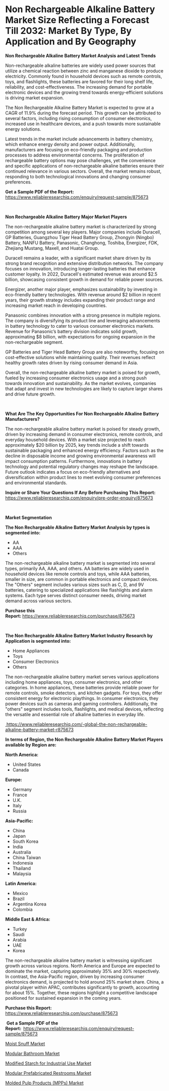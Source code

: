 <p><h1>Non Rechargeable Alkaline Battery Market Size Reflecting a Forecast Till 2032: Market By Type, By Application and By Geography</h1></p><p><strong>Non Rechargeable Alkaline Battery Market Analysis and Latest Trends</strong></p>
<p><p>Non-rechargeable alkaline batteries are widely used power sources that utilize a chemical reaction between zinc and manganese dioxide to produce electricity. Commonly found in household devices such as remote controls, toys, and flashlights, these batteries are favored for their long shelf life, reliability, and cost-effectiveness. The increasing demand for portable electronic devices and the growing trend towards energy-efficient solutions is driving market expansion.</p><p>The Non Rechargeable Alkaline Battery Market is expected to grow at a CAGR of 11.9% during the forecast period. This growth can be attributed to several factors, including rising consumption of consumer electronics, increased use in healthcare devices, and a push towards more sustainable energy solutions. </p><p>Latest trends in the market include advancements in battery chemistry, which enhance energy density and power output. Additionally, manufacturers are focusing on eco-friendly packaging and production processes to address environmental concerns. The proliferation of rechargeable battery options may pose challenges, yet the convenience and specific applications of non-rechargeable alkaline batteries ensure their continued relevance in various sectors. Overall, the market remains robust, responding to both technological innovations and changing consumer preferences.</p></p>
<p><strong>Get a Sample PDF of the Report:&nbsp;</strong> <a href="https://www.reliableresearchiq.com/enquiry/request-sample/875673?utm_campaign=1870&utm_medium=2&utm_source=Github&utm_content=ia&utm_term=21032025&utm_id=non-rechargeable-alkaline-battery">https://www.reliableresearchiq.com/enquiry/request-sample/875673</a></p>
<p>&nbsp;</p>
<p><strong>Non Rechargeable Alkaline Battery Major Market Players</strong></p>
<p><p>The non-rechargeable alkaline battery market is characterized by strong competition among several key players. Major companies include Duracell, GP Batteries, Guangzhou Tiger Head Battery Group, Zhongyin (Ningbo) Battery, NANFU Battery, Panasonic, Changhong, Toshiba, Energizer, FDK, Zhejiang Mustang, Maxell, and Huatai Group. </p><p>Duracell remains a leader, with a significant market share driven by its strong brand recognition and extensive distribution networks. The company focuses on innovation, introducing longer-lasting batteries that enhance customer loyalty. In 2022, Duracell's estimated revenue was around $2.5 billion, showcasing consistent growth in demand for reliable power sources.</p><p>Energizer, another major player, emphasizes sustainability by investing in eco-friendly battery technologies. With revenue around $2 billion in recent years, their growth strategy includes expanding their product range and increasing market reach in developing countries. </p><p>Panasonic combines innovation with a strong presence in multiple regions. The company is diversifying its product line and leveraging advancements in battery technology to cater to various consumer electronics markets. Revenue for Panasonic’s battery division indicates solid growth, approximating $8 billion, with expectations for ongoing expansion in the non-rechargeable segment.</p><p>GP Batteries and Tiger Head Battery Group are also noteworthy, focusing on cost-effective solutions while maintaining quality. Their revenues reflect healthy growth rates driven by rising consumer demand in Asia. </p><p>Overall, the non-rechargeable alkaline battery market is poised for growth, fueled by increasing consumer electronics usage and a strong push towards innovation and sustainability. As the market evolves, companies that adapt and invest in new technologies are likely to capture larger shares and drive future growth.</p></p>
<p>&nbsp;</p>
<p><strong>What Are The Key Opportunities For Non Rechargeable Alkaline Battery Manufacturers?</strong></p>
<p><p>The non-rechargeable alkaline battery market is poised for steady growth, driven by increasing demand in consumer electronics, remote controls, and everyday household devices. With a market size projected to reach approximately $20 billion by 2025, key trends include a shift towards sustainable packaging and enhanced energy efficiency. Factors such as the decline in disposable income and growing environmental awareness will impact consumption patterns. Furthermore, innovations in battery technology and potential regulatory changes may reshape the landscape. Future outlook indicates a focus on eco-friendly alternatives and diversification within product lines to meet evolving consumer preferences and environmental standards.</p></p>
<p><strong>Inquire or Share Your Questions If Any Before Purchasing This Report:</strong> <a href="https://www.reliableresearchiq.com/enquiry/pre-order-enquiry/875673?utm_campaign=1870&utm_medium=2&utm_source=Github&utm_content=ia&utm_term=21032025&utm_id=non-rechargeable-alkaline-battery">https://www.reliableresearchiq.com/enquiry/pre-order-enquiry/875673</a></p>
<p>&nbsp;</p>
<p><strong>Market Segmentation</strong></p>
<p><strong>The Non Rechargeable Alkaline Battery Market Analysis by types is segmented into:</strong></p>
<p><ul><li>AA</li><li>AAA</li><li>Others</li></ul></p>
<p><p>The non-rechargeable alkaline battery market is segmented into several types, primarily AA, AAA, and others. AA batteries are widely used in household devices like remote controls and toys, while AAA batteries, smaller in size, are common in portable electronics and compact devices. The "Others" segment includes various sizes such as C, D, and 9V batteries, catering to specialized applications like flashlights and alarm systems. Each type serves distinct consumer needs, driving market demand across various sectors.</p></p>
<p><strong>Purchase this Report:&nbsp;</strong><a href="https://www.reliableresearchiq.com/purchase/875673?utm_campaign=1870&utm_medium=2&utm_source=Github&utm_content=ia&utm_term=21032025&utm_id=non-rechargeable-alkaline-battery">https://www.reliableresearchiq.com/purchase/875673</a></p>
<p>&nbsp;</p>
<p><strong>The Non Rechargeable Alkaline Battery Market Industry Research by Application is segmented into:</strong></p>
<p><ul><li>Home Appliances</li><li>Toys</li><li>Consumer Electronics</li><li>Others</li></ul></p>
<p><p>The non-rechargeable alkaline battery market serves various applications including home appliances, toys, consumer electronics, and other categories. In home appliances, these batteries provide reliable power for remote controls, smoke detectors, and kitchen gadgets. For toys, they offer consistent energy for electronic playthings. In consumer electronics, they power devices such as cameras and gaming controllers. Additionally, the "others" segment includes tools, flashlights, and medical devices, reflecting the versatile and essential role of alkaline batteries in everyday life.</p></p>
<p><a href="https://www.reliableresearchiq.com/-global-the-non-rechargeable-alkaline-battery-market-r875673?utm_campaign=1870&utm_medium=2&utm_source=Github&utm_content=ia&utm_term=21032025&utm_id=non-rechargeable-alkaline-battery">&nbsp;https://www.reliableresearchiq.com/-global-the-non-rechargeable-alkaline-battery-market-r875673</a></p>
<p><strong>In terms of Region, the Non Rechargeable Alkaline Battery Market Players available by Region are:</strong></p>
<p>
    <p> <strong> North America: </strong>
        <ul>
            <li>United States</li>
            <li>Canada</li>
        </ul>
        </p> 
    <p> <strong> Europe: </strong>
        <ul>
            <li>Germany</li>
            <li>France</li>
            <li>U.K.</li>
            <li>Italy</li>
            <li>Russia</li>
        </ul>
        </p> 
    <p> <strong> Asia-Pacific: </strong>
        <ul>
            <li>China</li>
            <li>Japan</li>
            <li>South Korea</li>
            <li>India</li>
            <li>Australia</li>
            <li>China Taiwan</li>
            <li>Indonesia</li>
            <li>Thailand</li>
            <li>Malaysia</li>
        </ul>
        </p> 
    <p> <strong> Latin America: </strong>
        <ul>
            <li>Mexico</li>
            <li>Brazil</li>
            <li>Argentina Korea</li>
            <li>Colombia</li>
        </ul>
        </p> 
    <p> <strong> Middle East & Africa: </strong>
        <ul>
            <li>Turkey</li>
            <li>Saudi</li>
            <li>Arabia</li>
            <li>UAE</li>
            <li>Korea</li>
        </ul>
    </p>
    </p>
<p><p>The non-rechargeable alkaline battery market is witnessing significant growth across various regions. North America and Europe are expected to dominate the market, capturing approximately 35% and 30% respectively. In contrast, the Asia-Pacific region, driven by increasing consumer electronics demand, is projected to hold around 25% market share. China, a pivotal player within APAC, contributes significantly to growth, accounting for about 15%. Together, these regions highlight a competitive landscape positioned for sustained expansion in the coming years.</p></p>
<p><strong>Purchase this Report: </strong><a href="https://www.reliableresearchiq.com/purchase/875673?utm_campaign=1870&utm_medium=2&utm_source=Github&utm_content=ia&utm_term=21032025&utm_id=non-rechargeable-alkaline-battery">https://www.reliableresearchiq.com/purchase/875673</a></p>
<p>&nbsp;<strong>Get a Sample PDF of the Report:&nbsp;&nbsp;</strong><a href="https://www.reliableresearchiq.com/enquiry/request-sample/875673?utm_campaign=1870&utm_medium=2&utm_source=Github&utm_content=ia&utm_term=21032025&utm_id=non-rechargeable-alkaline-battery">https://www.reliableresearchiq.com/enquiry/request-sample/875673</a></p>
<p><strong></strong></p>
<p><p><a href="https://github.com/tornapruttuz/Market-Research-Report-List-1/blob/main/moist-snuff-market.md?utm_campaign=1870&utm_medium=2&utm_source=Github&utm_content=ia&utm_term=21032025&utm_id=non-rechargeable-alkaline-battery">Moist Snuff Market</a></p><p><a href="https://github.com/yuukoleuda/Market-Research-Report-List-1/blob/main/modular-bathroom-market.md?utm_campaign=1870&utm_medium=2&utm_source=Github&utm_content=ia&utm_term=21032025&utm_id=non-rechargeable-alkaline-battery">Modular Bathroom Market</a></p><p><a href="https://github.com/marteyfito9/Market-Research-Report-List-1/blob/main/modified-starch-for-industrial-use-market.md?utm_campaign=1870&utm_medium=2&utm_source=Github&utm_content=ia&utm_term=21032025&utm_id=non-rechargeable-alkaline-battery">Modified Starch for Industrial Use Market</a></p><p><a href="https://github.com/saguegrody74/Market-Research-Report-List-1/blob/main/modular-prefabricated-restrooms-market.md?utm_campaign=1870&utm_medium=2&utm_source=Github&utm_content=ia&utm_term=21032025&utm_id=non-rechargeable-alkaline-battery">Modular Prefabricated Restrooms Market</a></p><p><a href="https://github.com/denighoylen1/Market-Research-Report-List-1/blob/main/molded-pulp-products-mpps-market.md?utm_campaign=1870&utm_medium=2&utm_source=Github&utm_content=ia&utm_term=21032025&utm_id=non-rechargeable-alkaline-battery">Molded Pulp Products (MPPs) Market</a></p></p>